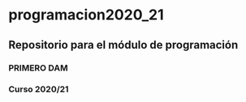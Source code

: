 # programacion2020_21

## Repositorio para el módulo de programación
### PRIMERO DAM
### Curso 2020/21
